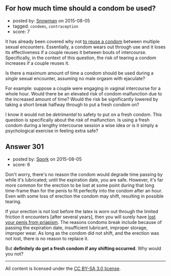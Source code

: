 ## For how much time should a condom be used?

- posted by: [Snowman](https://stackexchange.com/users/196386/snowman) on 2015-08-05
- tagged: `condoms`, `contraception`
- score: 7

It has already been covered why not [to reuse a condom][1] between multiple sexual encounters. Essentially, a condom wears out through use and it loses its effectiveness if a couple reuses it between bouts of intercourse. Specifically, in the context of this question, the risk of tearing a condom increases if a couple reuses it.

Is there a maximum amount of time a condom should be used during a _single_ sexual encounter, assuming no male orgasm with ejaculate?

For example: suppose a couple were engaging in vaginal intercourse for a whole hour. Would there be an elevated risk of condom malfunction due to the increased amount of time? Would the risk be significantly lowered by taking a short break halfway through to put a fresh condom on?

I know it would not be _detrimental_ to safety to put on a fresh condom. This question is specifically about the _risk_ of malfunction. Is using a fresh condom during a lengthy intercourse session a wise idea or is it simply a psychological exercise in feeling extra safe?

[1]: http://sexuality.stackexchange.com/q/286/218


## Answer 301

- posted by: [Spork](https://stackexchange.com/users/1411844/spork) on 2015-08-05
- score: 6

<p>Don't worry, there's no reason the condom would degrade time passing by while it's lubricated; until the expiration date, you are safe. However, it's far more common for the erection to be lost at some point during that long time-frame than for the penis to fit perfectly into the condom after an hour. Even with some loss of erection the condom may shift, resulting in possible tearing. </p>

<p>If your erection is not lost before the latex is worn out through the limited friction it encounters [after several years], then you will surely have <a href="https://www.reddit.com/r/IAmA/comments/9lbuf/i_lost_my_penis_due_to_priapism_ama/" rel="nofollow">lost your penis from priapism</a>. The reasons condoms break include because of passing the expiration date, insufficient lubricant, improper storage, improper wear. As long as the condom did not shift, and the erection was not lost, there is no reason to replace it.</p>

<p>But <strong>definitely do get a fresh condom if any shifting occurred</strong>. Why would you not?</p>




---

All content is licensed under the [CC BY-SA 3.0 license](https://creativecommons.org/licenses/by-sa/3.0/).
